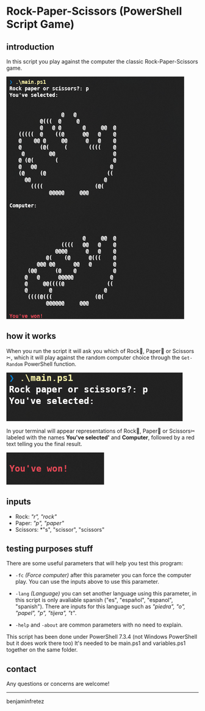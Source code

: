 # Rock-Paper-Scissors (PowerShell Script Game)
## introduction

In this script you play against the computer the classic Rock-Paper-Scissors game. 

![The script in action](attachments/Pasted%20image%2020230602204055.png)

## how it works

When you run the script it will ask you which of Rock💎, Paper🧻 or Scissors✂, which it will play against the random computer choice through the `Get-Random` PowerShell function.

![Alt text](attachments/Pasted%20image%2020230602204354.png)

In your terminal will appear representations of Rock💎, Paper🧻 or Scissors✂ labeled with the names **You've selected'** and **Computer**, followed by a red text telling you the final result.

![Alt text](attachments/Pasted%20image%2020230602210656.png)


## inputs

* Rock: *"r", "rock"*
* Paper: *"p", "paper"*
* Scissors: *"s", "scissor", "scissors"

## testing purposes stuff

There are some useful parameters that will help you test this program:

* `-fc` *(Force computer)* after this parameter you can force the computer play. You can use the inputs above to use this parameter.

* `-lang` *(Language)* you can set another language using this parameter, in this script is only avaliable spanish ("es", "español", "espanol", "spanish"). There are inputs for this language such as *"piedra", "o", "papel", "p", "tijera", "t"*.

* `-help` and `-about` are common parameters with no need to explain.

This script has been done under PowerShell 7.3.4 (not Windows PowerShell but it does work there too)
It's needed to be main.ps1 and variables.ps1 together on the same folder.

## contact

Any questions or concerns are welcome!

---
benjaminfretez
